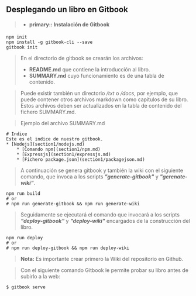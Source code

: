 Desplegando un libro en Gitbook
-------------


>- #### primary:: Instalación de Gitbook

> 
```
npm init
npm install -g gitbook-cli --save
gitbook init
```

> En el directorio de gitbook se crearán los archivos: 
>- **README.md** que contiene la introducción al libro.
>- **SUMMARY.md** cuyo funcionamiento es de una tabla de contenido.

> Puede existir también un directorio */txt* o */docs*, por ejemplo, que puede contener otros archivos
markdown como capítulos de su libro.
>Estos archivos deben ser actualizados en la tabla de contenido del fichero SUMMARY.md.

> Ejemplo del archivo SUMMARY.md
>
```
# Indice
Este es el indice de nuestro gitbook.
* [Nodejs](section1/nodejs.md)
    * [Comando npm](section1/npm.md)
    * [Expressjs](section1/expressjs.md)
    * [Fichero package.json](section1/packagejson.md)
```


> A continuación se genera gitbook y también la wiki con el siguiente comando,
que invoca a los scripts ***"generate-gitbook"*** y ***"gerenate-wiki"***.
>
```
npm run build
# or
# npm run generate-gitbook && npm run generate-wiki
```

> Seguidamente se ejecutará el comando que invocará a los scripts ***"deploy-gitbook"*** 
y ***"deploy-wiki"*** encargados de la construcción del libro.
>
```
npm run deploy
# or
# npm run deploy-gitbook && npm run deploy-wiki
```

> **Nota:** Es importante crear primero la Wiki del repositorio en Github.


> Con el siguiente comando Gitbook le permite probar su libro antes de subirlo a la web:
>
```
$ gitbook serve 
```